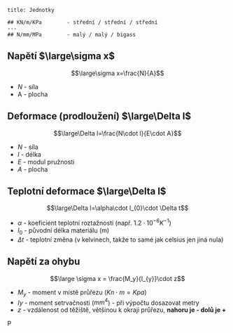 ```ad-attention
title: Jednotky

## KN/m/KPa        - střední / střední / střední
---
## N/mm/MPa        - malý / malý / bigass
```
## Napětí $\large\sigma x$
$$\large\sigma x=\frac{N}{A}$$
- $N$ - síla
- A - plocha

## Deformace (prodloužení) $\large\Delta l$
$$\large\Delta l=\frac{N\cdot l}{E\cdot A}$$
- $N$ - síla
- $l$ - délka
- $E$ - modul pružnosti
- $A$ - plocha

## Teplotní deformace $\large\Delta l$
$$\large\Delta l=\alpha\cdot l_{0}\cdot \Delta t$$
- $\alpha$ - koeficient teplotní roztažnosti (např. $1.2 \cdot 10^{-6}K^{-1}$)
- $l_0$ - původní délka materiálu (m)
- $\Delta t$ - teplotní změna (v kelvinech, takže to samé jak celsius jen jiná nula)

## Napětí za ohybu
$$\large \sigma x = \frac{M_y}{I_{y}}\cdot z$$
- $M_y$ - moment v místě průřezu ($Kn\cdot m = Kpa$)
- $Iy$ - moment setrvačnosti ($mm^4$) - při výpočtu dosazovat metry
- $z$ - vzdálenost od těžiště, většinou k okraji průřezu, **nahoru je *-* dolů je +**

P







